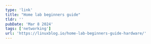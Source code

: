 ```yaml
---
type: 'link'
title: "Home lab beginners guide"
tldr: ''
pubDate: 'Mar 8 2024'
tags: ['networking']
url: 'https://linuxblog.io/home-lab-beginners-guide-hardware/'
---
```


